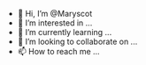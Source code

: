 - 👋 Hi, I’m @Maryscot
- 👀 I’m interested in ...
- 🌱 I’m currently learning ...
- 💞️ I’m looking to collaborate on ...
- 📫 How to reach me ...

<!---
Maryscot/Maryscot is a ✨ special ✨ repository because its `README.md` (this file) appears on your GitHub profile.
You can click the Preview link to take a look at your changes.
--->
